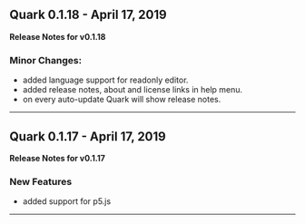 ## Quark 0.1.18 - April 17, 2019
__Release Notes for v0.1.18__

### Minor Changes:
* added language support for readonly editor.
* added release notes, about and license links in help menu.
* on every auto-update Quark will show release notes. 


----------------------------------------------


## Quark 0.1.17 - April 17, 2019
__Release Notes for v0.1.17__

### New Features
* added support for p5.js


----------------------------------------------

